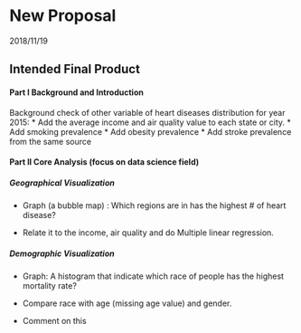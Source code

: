 New Proposal
================
2018/11/19

Intended Final Product
----------------------

#### Part I Background and Introduction

Background check of other variable of heart diseases distribution for year 2015: \* Add the average income and air quality value to each state or city. \* Add smoking prevalence \* Add obesity prevalence \* Add stroke prevalence from the same source

#### Part II Core Analysis (focus on data science field)

##### Geographical Visualization

-   Graph (a bubble map) : Which regions are in has the highest \# of heart disease?

-   Relate it to the income, air quality and do Multiple linear regression.

##### Demographic Visualization

-   Graph: A histogram that indicate which race of people has the highest mortality rate?

-   Compare race with age (missing age value) and gender.

-   Comment on this

